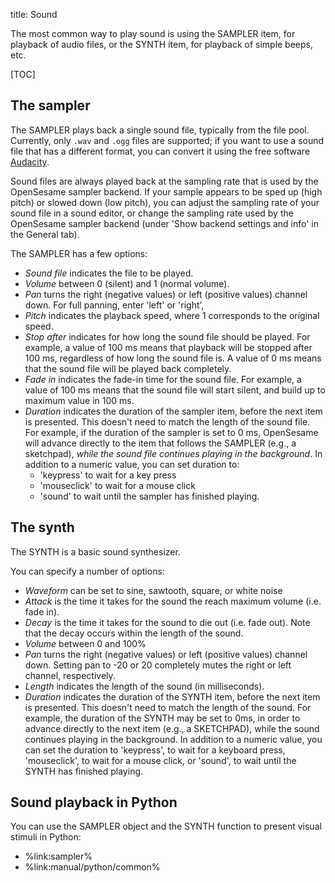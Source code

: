 title: Sound

The most common way to play sound is using the SAMPLER item, for playback of audio files, or the SYNTH item, for playback of simple beeps, etc.

[TOC]

## The sampler

The SAMPLER plays back a single sound file, typically from the file pool. Currently, only `.wav` and `.ogg` files are supported; if you want to use a sound file that has a different format, you can convert it using the free software [Audacity](http://www.audacityteam.org/).

Sound files are always played back at the sampling rate that is used by the OpenSesame sampler backend. If your sample appears to be sped up (high pitch) or slowed down (low pitch), you can adjust the sampling rate of your sound file in a sound editor, or change the sampling rate used by the OpenSesame sampler backend (under 'Show backend settings and info' in the General tab).

The SAMPLER has a few options:

- *Sound file* indicates the file to be played.
- *Volume* between 0 (silent) and 1 (normal volume).
- *Pan* turns the right (negative values) or left (positive values) channel down. For full panning, enter 'left' or 'right',
- *Pitch* indicates the playback speed, where 1 corresponds to the original speed.
- *Stop after* indicates for how long the sound file should be played. For example, a value of 100 ms means that playback will be stopped after 100 ms, regardless of how long the sound file is. A value of 0 ms means that the sound file will be played back completely.
- *Fade in* indicates the fade-in time for the sound file. For example, a value of 100 ms means that the sound file will start silent, and build up to maximum value in 100 ms.
- *Duration* indicates the duration of the sampler item, before the next item is presented. This doesn't need to match the length of the sound file. For example, if the duration of the sampler is set to 0 ms, OpenSesame will advance directly to the item that follows the SAMPLER (e.g., a sketchpad), *while the sound file continues playing in the background*. In addition to a numeric value, you can set duration to:
	- 'keypress' to wait for a key press
	- 'mouseclick' to wait for a mouse click
	- 'sound' to wait until the sampler has finished playing.

## The synth

The SYNTH is a basic sound synthesizer.

You can specify a
number of options:

- *Waveform* can be set to sine, sawtooth, square, or white noise
- *Attack* is the time it takes for the sound the reach maximum volume (i.e. fade in).
- *Decay* is the time it takes for the sound to die out (i.e. fade out). Note that the decay occurs within the length of the sound.
- *Volume* between 0 and 100%
- *Pan* turns the right (negative values) or left (positive values) channel down. Setting pan to -20 or 20 completely mutes the right or left channel, respectively.
- *Length* indicates the length of the sound (in milliseconds).
- *Duration* indicates the duration of the SYNTH item, before the next item is presented. This doesn't need to match the length of the sound. For example, the duration of the SYNTH may be set to 0ms, in order to advance directly to the next item (e.g., a SKETCHPAD), while the sound continues playing in the background. In addition to a numeric value, you can set the duration to 'keypress', to wait for a keyboard press, 'mouseclick', to wait for a mouse click, or 'sound', to wait until the SYNTH has finished playing.

## Sound playback in Python

You can use the SAMPLER object and the SYNTH function to present visual stimuli in Python:

- %link:sampler%
- %link:manual/python/common%

